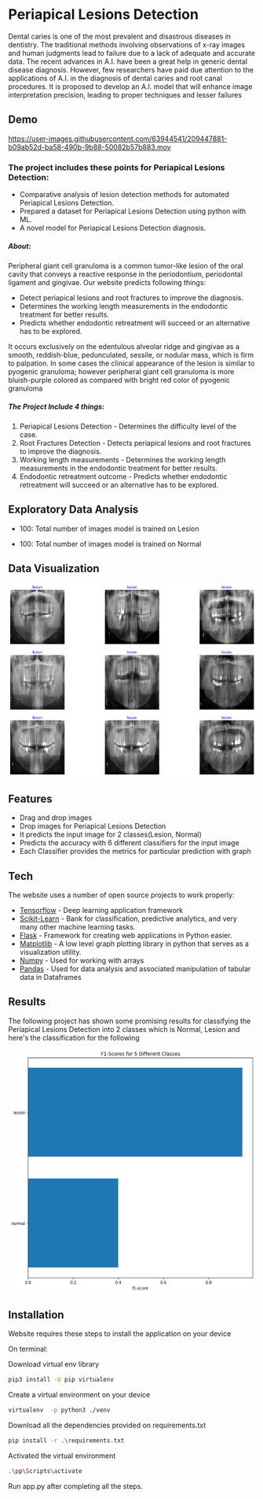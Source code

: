 # Periapical Lesions Detection



Dental caries is one of the most prevalent and disastrous diseases in dentistry. The
traditional methods involving observations of x-ray images and human judgments lead to failure
due to a lack of adequate and accurate data. The recent advances in A.I. have been a great help in
generic dental disease diagnosis. However, few researchers have paid due attention to the
applications of A.I. in the diagnosis of dental caries and root canal procedures. It is proposed to
develop an A.I. model that will enhance image interpretation precision, leading to proper
techniques and lesser failures

## Demo

https://user-images.githubusercontent.com/63944541/209447881-b09ab52d-ba58-490b-9b88-50082b57b883.mov

### The project includes these points for Periapical Lesions Detection:
- Comparative analysis of lesion detection methods for automated Periapical Lesions Detection.
- Prepared a dataset for Periapical Lesions Detection using python with ML.
- A novel model for Periapical Lesions Detection diagnosis.

##### About:

Peripheral giant cell granuloma is a common tumor-like lesion of the oral cavity that conveys a reactive response in the periodontium, periodontal ligament and gingivae. Our website predicts following things:

- Detect periapical lesions and root fractures to improve the diagnosis.
- Determines the working length measurements in the endodontic treatment for better results.
- Predicts whether endodontic retreatment will succeed or an alternative has to be explored.

It occurs exclusively on the edentulous alveolar ridge and gingivae as a smooth, reddish-blue, pedunculated, sessile, or nodular mass, which is firm to palpation. In some cases the clinical appearance of the lesion is similar to pyogenic granuloma; however peripheral giant cell granuloma is more bluish-purple colored as compared with bright red color of pyogenic granuloma

##### The Project Include 4 things:

1. Periapical Lesions Detection - Determines the difficulty level of the case.
2. Root Fractures Detection - Detects periapical lesions and root fractures to improve the diagnosis.
3. Working length measurements - Determines the working length measurements in the endodontic treatment for better results.
4. Endodontic retreatment outcome - Predicts whether endodontic retreatment will succeed or an alternative has to be explored.


## Exploratory Data Analysis

- 100: Total number of images model is trained on Lesion

- 100: Total number of images model is trained on Normal


## Data Visualization
![App Screenshot](https://github.com/prathameshparit/Dummy-Storage/blob/151be162b346f33426059f2304075ee56923027d/readme%20images/potato/analysis.png?raw=true)

## Features

- Drag and drop images 
- Drop images for Periapical Lesions Detection
- It predicts the input image for 2 classes(Lesion, Normal)
- Predicts the accuracy with 6 different classifiers for the input image
- Each Classifier provides the metrics for particular prediction with graph



## Tech

The website uses a number of open source projects to work properly:

- [Tensorflow] - Deep learning application framework
- [Scikit-Learn] - Bank for classification, predictive analytics, and very many other machine learning tasks.
- [Flask] - Framework for creating web applications in Python easier.
- [Matplotlib] - A low level graph plotting library in python that serves as a visualization utility.
- [Numpy] - Used for working with arrays
- [Pandas] - Used for data analysis and associated manipulation of tabular data in Dataframes

## Results

The following project has shown some promising results for classifying the Periapical Lesions Detection into 2 classes which is Normal, Lesion and here's the classification for the following

![App Screenshot](https://github.com/prathameshparit/Dummy-Storage/blob/151be162b346f33426059f2304075ee56923027d/readme%20images/potato/graph.png?raw=true)




## Installation

Website requires these steps to install the application on your device


On terminal:

Download virtual env library
```sh
pip3 install -U pip virtualenv
```

Create a virtual environment on your device
```sh
virtualenv  -p python3 ./venv
```

Download all the dependencies provided on requirements.txt
```sh
pip install -r .\requirements.txt
```

Activated the virtual environment
```sh
.\pp\Scripts\activate
```

Run app.py after completing all the steps.





[//]: # (These are reference links used in the body of this note and get stripped out when the markdown processor does its job. There is no need to format nicely because it shouldn't be seen. Thanks SO - http://stackoverflow.com/questions/4823468/store-comments-in-markdown-syntax)

   
[Tensorflow]: <https://www.tensorflow.org/>
[Scikit-Learn]: <https://scikit-learn.org/stable/>
[Flask]: <https://flask.palletsprojects.com/en/2.1.x/>
[Matplotlib]: <https://matplotlib.org/>
[Numpy]: <https://numpy.org/>
[Pandas]: <https://pandas.pydata.org/>


   
